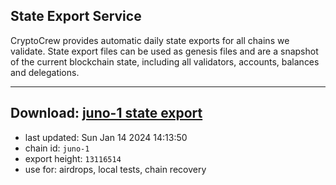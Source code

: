 ## State Export Service
CryptoCrew provides automatic daily state exports for all chains we validate. State export files can be used as genesis files and are a snapshot of the current blockchain state, including all validators, accounts, balances and delegations.

---
**Download: [juno-1 state export](https://dl.ccvalidators.com/SERVICE/juno/juno-1_export_13116514.json)**
---

- last updated: Sun Jan 14 2024 14:13:50
- chain id: `juno-1`
- export height: `13116514`
- use for: airdrops, local tests, chain recovery
